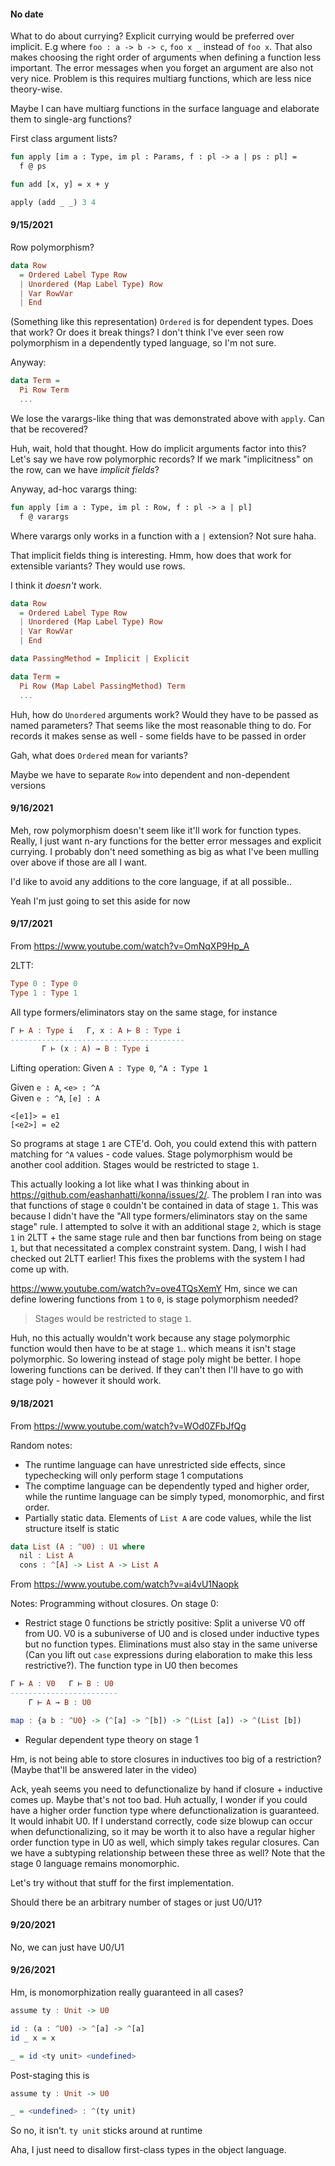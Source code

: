 #### No date

What to do about currying? Explicit currying would be preferred over implicit. E.g where `foo : a -> b -> c`, `foo x _` instead of `foo x`. That also makes choosing the right order of arguments when defining a function less important. The error messages when you forget an argument are also not very nice. Problem is this requires multiarg functions, which are less nice theory-wise.

Maybe I can have multiarg functions in the surface language and elaborate them to single-arg functions?

First class argument lists?
```sml
fun apply [im a : Type, im pl : Params, f : pl -> a | ps : pl] =
  f @ ps

fun add [x, y] = x + y

apply (add _ _) 3 4
```

#### 9/15/2021

Row polymorphism?
```haskell
data Row
  = Ordered Label Type Row
  | Unordered (Map Label Type) Row
  | Var RowVar
  | End
```
(Something like this representation) `Ordered` is for dependent types. Does that work? Or does it break things? I don't think I've ever seen row polymorphism in a dependently typed language, so I'm not sure.

Anyway:
```haskell
data Term =
  Pi Row Term
  ...
```
We lose the varargs-like thing that was demonstrated above with `apply`. Can that be recovered?

Huh, wait, hold that thought. How do implicit arguments factor into this? Let's say we have row polymorphic records? If we mark "implicitness" on the row, can we have *implicit fields*?

Anyway, ad-hoc varargs thing:
```sml
fun apply [im a : Type, im pl : Row, f : pl -> a | pl]
  f @ varargs
```
Where varargs only works in a function with a `|` extension? Not sure haha.

That implicit fields thing is interesting. Hmm, how does that work for extensible variants? They would use rows.

I think it *doesn't* work.
```haskell
data Row
  = Ordered Label Type Row
  | Unordered (Map Label Type) Row
  | Var RowVar
  | End

data PassingMethod = Implicit | Explicit

data Term =
  Pi Row (Map Label PassingMethod) Term
  ...
```

Huh, how do `Unordered` arguments work? Would they have to be passed as named parameters? That seems like the most reasonable thing to do. For records it makes sense as well - some fields have to be passed in order

Gah, what does `Ordered` mean for variants?

Maybe we have to separate `Row` into dependent and non-dependent versions

#### 9/16/2021

Meh, row polymorphism doesn't seem like it'll work for function types. Really, I just want n-ary functions for the better error messages and explicit currying. I probably don't need something as big as what I've been mulling over above if those are all I want.

I'd like to avoid any additions to the core language, if at all possible..

Yeah I'm just going to set this aside for now

#### 9/17/2021

From https://www.youtube.com/watch?v=OmNqXP9Hp_A

2LTT:
```haskell
Type 0 : Type 0
Type 1 : Type 1
```

All type formers/eliminators stay on the same stage, for instance
```haskell
Γ ⊢ A : Type i   Γ, x : A ⊢ B : Type i
---------------------------------------
       Γ ⊢ (x : A) → B : Type i
```

Lifting operation: Given `A : Type 0`, `^A : Type 1`

Given `e : A`, `<e> : ^A`\
Given `e : ^A`, `[e] : A`
```
<[e1]> = e1
[<e2>] = e2
```

So programs at stage `1` are CTE'd. Ooh, you could extend this with pattern matching for `^A` values - code values. Stage polymorphism would be another cool addition. Stages would be restricted to stage `1`.

This actually looking a lot like what I was thinking about in https://github.com/eashanhatti/konna/issues/2/. The problem I ran into was that functions of stage `0` couldn't be contained in data of stage `1`. This was because I didn't have the "All type formers/eliminators stay on the same stage" rule. I attempted to solve it with an additional stage `2`, which is stage `1` in 2LTT + the same stage rule and then bar functions from being on stage `1`, but that necessitated a complex constraint system. Dang, I wish I had checked out 2LTT earlier! This fixes the problems with the system I had come up with.

https://www.youtube.com/watch?v=ove4TQsXemY
Hm, since we can define lowering functions from `1` to `0`, is stage polymorphism needed?

> Stages would be restricted to stage `1`.

Huh, no this actually wouldn't work because any stage polymorphic function would then have to be at stage `1`.. which means it isn't stage polymorphic. So lowering instead of stage poly might be better. I hope lowering functions can be derived. If they can't then I'll have to go with stage poly - however it should work.

#### 9/18/2021

From https://www.youtube.com/watch?v=WOd0ZFbJfQg

Random notes:
* The runtime language can have unrestricted side effects, since typechecking will only perform stage 1 computations
* The comptime language can be dependently typed and higher order, while the runtime language can be simply typed, monomorphic, and first order.
* Partially static data. Elements of `List A` are code values, while the list structure itself is static
```haskell
data List (A : ^U0) : U1 where
  nil : List A
  cons : ^[A] -> List A -> List A
```

From https://www.youtube.com/watch?v=ai4vU1Naopk

Notes: Programming without closures. On stage 0:
* Restrict stage 0 functions be strictly positive: Split a universe V0 off from U0. V0 is a subuniverse of U0 and is closed under inductive types but no function types. Eliminations must also stay in the same universe (Can you lift out `case` expressions during elaboration to make this less restrictive?). The function type in U0 then becomes
```haskell
Γ ⊢ A : V0   Γ ⊢ B : U0
------------------------
    Γ ⊢ A → B : U0
```
```haskell
map : {a b : ^U0} -> (^[a] -> ^[b]) -> ^(List [a]) -> ^(List [b])
```
* Regular dependent type theory on stage 1

Hm, is not being able to store closures in inductives too big of a restriction? (Maybe that'll be answered later in the video)

Ack, yeah seems you need to defunctionalize by hand if closure + inductive comes up. Maybe that's not too bad. Huh actually, I wonder if you could have a higher order function type where defunctionalization is guaranteed. It would inhabit U0. If I understand correctly, code size blowup can occur when defunctionalizing, so it may be worth it to also have a regular higher order function type in U0 as well, which simply takes regular closures. Can we have a subtyping relationship between these three as well? Note that the stage 0 language remains monomorphic.

Let's try without that stuff for the first implementation.

Should there be an arbitrary number of stages or just U0/U1?

#### 9/20/2021

No, we can just have U0/U1

#### 9/26/2021

Hm, is monomorphization really guaranteed in all cases?
```haskell
assume ty : Unit -> U0

id : (a : ^U0) -> ^[a] -> ^[a]
id _ x = x

_ = id <ty unit> <undefined>
```
Post-staging this is
```haskell
assume ty : Unit -> U0

_ = <undefined> : ^(ty unit)
```
So no, it isn't. `ty unit` sticks around at runtime

Aha, I just need to disallow first-class types in the object language.
